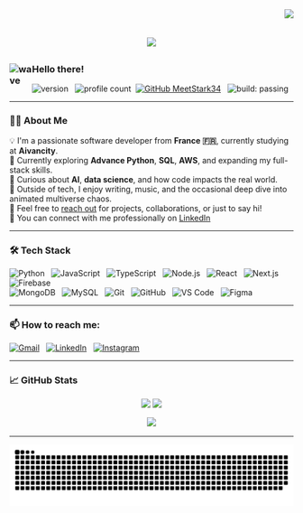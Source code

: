 <!-- Banner GIF -->
<img align="right" src="https://visitor-badge.laobi.icu/badge?page_id=salesp07.salesp07" />

<h1 align="center">
    <img src="https://readme-typing-svg.herokuapp.com/?font=Righteous&size=35&center=true&vCenter=true&width=500&height=70&duration=4000&lines=Hi+There!+👋;+I'm+Meet+Stark!;" />
</h1>

### <img alt="wave" src="https://user-images.githubusercontent.com/39513876/112366216-8cfe7400-8cfe-11eb-8116-7d3dbae20e97.gif" width='40' align="left"/> Hello there!
![version](https://img.shields.io/badge/version-10.04.2025-informational) &nbsp;
![profile count](https://komarev.com/ghpvc/?username=MeetStark34&color=blue)&nbsp;
[![GitHub MeetStark34](https://img.shields.io/github/followers/MeetStark34?label=follow&style=social)](https://github.com/MeetStark34) &nbsp;
![build: passing](https://img.shields.io/badge/build-passing-success)

---

### 👨‍💻 About Me

💡 I'm a passionate software developer from **France 🇫🇷**, currently studying at **Aivancity**.  
🌱 Currently exploring **Advance Python**, **SQL**, **AWS**, and expanding my full-stack skills.  
🧠 Curious about **AI**, **data science**, and how code impacts the real world.  
🎸 Outside of tech, I enjoy writing, music, and the occasional deep dive into animated multiverse chaos.  
💬 Feel free to [reach out](mailto:starkmeet@gmail.com) for projects, collaborations, or just to say hi!  
📄 You can connect with me professionally on [LinkedIn](https://www.linkedin.com/in/meet-stark/)

---

### 🛠️ Tech Stack

![Python](https://img.shields.io/badge/-Python-05122A?style=flat&logo=python) &nbsp;
![JavaScript](https://img.shields.io/badge/-JavaScript-05122A?style=flat&logo=javascript) &nbsp;
![TypeScript](https://img.shields.io/badge/-TypeScript-05122A?style=flat&logo=typescript) &nbsp;
![Node.js](https://img.shields.io/badge/-Node.js-05122A?style=flat&logo=node.js) &nbsp;
![React](https://img.shields.io/badge/-React-05122A?style=flat&logo=react) &nbsp;
![Next.js](https://img.shields.io/badge/-Next.js-05122A?style=flat&logo=next.js) &nbsp;
![Firebase](https://img.shields.io/badge/-Firebase-05122A?style=flat&logo=firebase) &nbsp;  
![MongoDB](https://img.shields.io/badge/-MongoDB-05122A?style=flat&logo=mongodb) &nbsp;
![MySQL](https://img.shields.io/badge/-MySQL-05122A?style=flat&logo=mysql) &nbsp;
![Git](https://img.shields.io/badge/-Git-05122A?style=flat&logo=git) &nbsp;
![GitHub](https://img.shields.io/badge/-GitHub-05122A?style=flat&logo=github) &nbsp;
![VS Code](https://img.shields.io/badge/-VS%20Code-05122A?style=flat&logo=visual-studio-code&logoColor=007ACC) &nbsp;
![Figma](https://img.shields.io/badge/-Figma-05122A?style=flat&logo=figma) &nbsp;

---

### 📫 How to reach me:

<a href="mailto:starkmeet@gmail.com"><img alt="Gmail" src="https://img.shields.io/badge/Gmail-D14836?style=flat&logo=gmail&logoColor=white" /></a> &nbsp;
<a href="https://www.linkedin.com/in/meet-stark/"><img alt="LinkedIn" src="https://img.shields.io/badge/linkedin-%230077B5.svg?&style=flat&logo=linkedin&logoColor=white" /></a> &nbsp;
<a href="https://www.instagram.com/meetstark/" target="_blank"><img alt="Instagram" src="https://img.shields.io/badge/instagram-%23E4405F.svg?&style=flat&logo=instagram&logoColor=white"/></a> &nbsp;

---

### 📈 GitHub Stats

<p align="center">
  <img width="48%" src="https://github-readme-stats-salesp07.vercel.app/api?username=MeetStark34&show_icons=true&theme=dark&rank_icon=github&count_private=true&hide_border=true" />
  <img width="48%" src="https://github-readme-streak-stats-salesp07.vercel.app/?user=MeetStark34&theme=dark&hide_border=true" />
</p>

<p align="center">
  <img width="40%" src="https://github-readme-stats.vercel.app/api/top-langs/?username=MeetStark34&repo=Language-Vault&layout=compact&langs_count=20&theme=dark&hide_border=true" />
</p>

---

<p align="center">
  <img src="https://raw.githubusercontent.com/Platane/snk/output/github-contribution-grid-snake.svg?user=MeetStark34" alt="Contribution Snake" />
</p>
